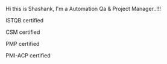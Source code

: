 Hi this is Shashank, I'm a Automation Qa & Project Manager..!!!

ISTQB certified

CSM certified

PMP certified

PMI-ACP certified
